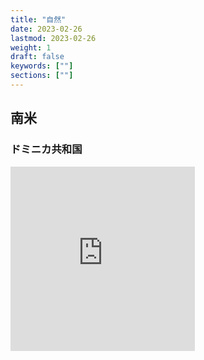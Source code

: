 ```yaml
---
title: "自然"
date: 2023-02-26
lastmod: 2023-02-26
weight: 1
draft: false
keywords: [""]
sections: [""]
---
```


## 南米

### ドミニカ共和国

<div class="googlemap-if">
<iframe src="https://www.google.com/maps/embed?pb=!4v1678476743570!6m8!1m7!1sUvRCLMg89VD0JJLhtcuWMQ!2m2!1d19.46064789216383!2d-70.72153200544528!3f116.1670021203027!4f-4.037307896585332!5f0.7820865974627469" width="295" height="295" style="border:0;" allowfullscreen="" loading="lazy" referrerpolicy="no-referrer-when-downgrade"></iframe>
</div>